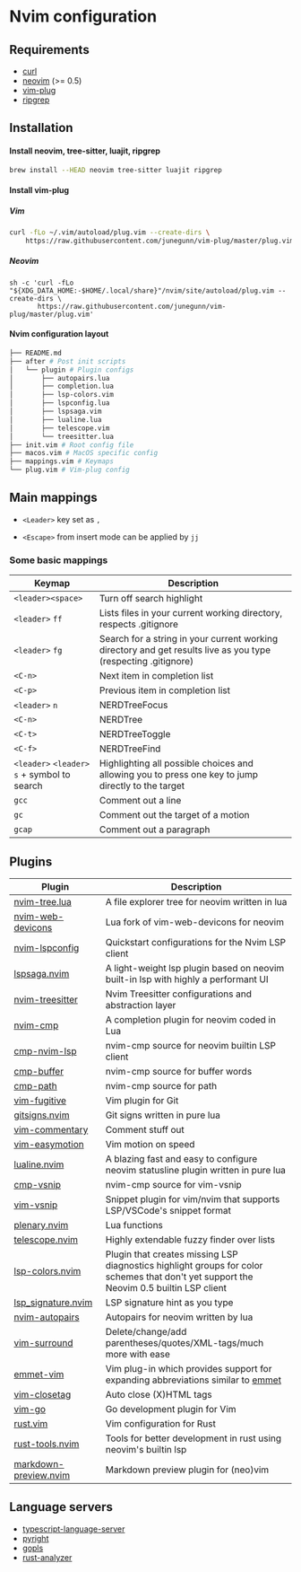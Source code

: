 # Nvim configuration

## Requirements
- [curl](https://github.com/curl/curl)
- [neovim](https://github.com/neovim/neovim) (>= 0.5)
- [vim-plug](https://github.com/junegunn/vim-plug)
- [ripgrep](https://github.com/BurntSushi/ripgrep)

## Installation

#### Install neovim, tree-sitter, luajit, ripgrep

```bash
brew install --HEAD neovim tree-sitter luajit ripgrep
```

#### Install vim-plug

##### Vim
```bash
curl -fLo ~/.vim/autoload/plug.vim --create-dirs \
    https://raw.githubusercontent.com/junegunn/vim-plug/master/plug.vim
```
##### Neovim
```
sh -c 'curl -fLo "${XDG_DATA_HOME:-$HOME/.local/share}"/nvim/site/autoload/plug.vim --create-dirs \
       https://raw.githubusercontent.com/junegunn/vim-plug/master/plug.vim'
```

#### Nvim configuration layout
```bash
├── README.md
├── after # Post init scripts
│   └── plugin # Plugin configs
│       ├── autopairs.lua
│       ├── completion.lua
│       ├── lsp-colors.vim
│       ├── lspconfig.lua
│       ├── lspsaga.vim
│       ├── lualine.lua
│       ├── telescope.vim
│       └── treesitter.lua
├── init.vim # Root config file
├── macos.vim # MacOS specific config
├── mappings.vim # Keymaps
└── plug.vim # Vim-plug config
```



## Main mappings

- `<Leader>` key set as `,`

- `<Escape>` from insert mode can be applied by `jj`

### Some basic mappings

| Keymap                                       | Description                                                  |
| -------------------------------------------- | ------------------------------------------------------------ |
| `<leader><space>`                            | Turn off search highlight                                    |
| `<leader>` `ff`                              | Lists files in your current working directory, respects .gitignore |
| `<leader>` `fg`                              | Search for a string in your current working directory and get results live as you type (respecting .gitignore) |
| `<C-n>`                                      | Next item in completion list                                 |
| `<C-p>`                                      | Previous item in completion list                             |
| `<leader>` `n`                               | NERDTreeFocus                                                |
| `<C-n>`                                      | NERDTree                                                     |
| `<C-t>`                                      | NERDTreeToggle                                               |
| `<C-f>`                                      | NERDTreeFind                                                 |
| `<leader>` `<leader>` `s` + symbol to search | Highlighting all possible choices and allowing you to press one key to jump directly to the target |
| `gcc`                                        | Comment out a line                                           |
| `gc`                                         | Comment out the target of a motion                           |
| `gcap`                                       | Comment out a paragraph                                      |



## Plugins

| Plugin                                                       | Description                                                  |
| ------------------------------------------------------------ | ------------------------------------------------------------ |
| [nvim-tree.lua](https://github.com/kyazdani42/nvim-tree.lua) | A file explorer tree for neovim written in lua               |
| [nvim-web-devicons](https://github.com/kyazdani42/nvim-web-devicons) | Lua fork of vim-web-devicons for neovim                      |
| [nvim-lspconfig](https://github.com/neovim/nvim-lspconfig)   | Quickstart configurations for the Nvim LSP client            |
| [lspsaga.nvim](https://github.com/glepnir/lspsaga.nvim)      | A light-weight lsp plugin based on neovim built-in lsp with highly a performant UI |
| [nvim-treesitter](https://github.com/nvim-treesitter/nvim-treesitter) | Nvim Treesitter configurations and abstraction layer         |
| [nvim-cmp](https://github.com/hrsh7th/nvim-cmp)              | A completion plugin for neovim coded in Lua                  |
| [cmp-nvim-lsp](https://github.com/hrsh7th/cmp-nvim-lsp)      | nvim-cmp source for neovim builtin LSP client                |
| [cmp-buffer](https://github.com/hrsh7th/cmp-buffer)          | nvim-cmp source for buffer words                             |
| [cmp-path](https://github.com/hrsh7th/cmp-path)              | nvim-cmp source for path                                     |
| [vim-fugitive](https://github.com/tpope/vim-fugitive)        | Vim plugin for Git                                           |
| [gitsigns.nvim](https://github.com/lewis6991/gitsigns.nvim)  | Git signs written in pure lua                                |
| [vim-commentary](https://github.com/tpope/vim-commentary)    | Comment stuff out                                            |
| [vim-easymotion](https://github.com/easymotion/vim-easymotion) | Vim motion on speed                                          |
| [lualine.nvim](https://github.com/hoob3rt/lualine.nvim)      | A blazing fast and easy to configure neovim statusline plugin written in pure lua |
| [cmp-vsnip](https://github.com/hrsh7th/cmp-vsnip)            | nvim-cmp source for vim-vsnip                                |
| [vim-vsnip](https://github.com/hrsh7th/vim-vsnip)            | Snippet plugin for vim/nvim that supports LSP/VSCode's snippet format |
| [plenary.nvim](https://github.com/nvim-lua/plenary.nvim)     | Lua functions                                                |
| [telescope.nvim](https://github.com/nvim-telescope/telescope.nvim) | Highly extendable fuzzy finder over lists                    |
| [lsp-colors.nvim](https://github.com/folke/lsp-colors.nvim)  | Plugin that creates missing LSP diagnostics highlight groups for color schemes that don't yet support the Neovim 0.5 builtin LSP client |
| [lsp_signature.nvim](https://github.com/ray-x/lsp_signature.nvim) | LSP signature hint as you type                               |
| [nvim-autopairs](https://github.com/windwp/nvim-autopairs)   | Autopairs for neovim written by lua                          |
| [vim-surround](https://github.com/tpope/vim-surround)        | Delete/change/add parentheses/quotes/XML-tags/much more with ease |
| [emmet-vim](https://github.com/mattn/emmet-vim)              | Vim plug-in which provides support for expanding abbreviations similar to [emmet](http://emmet.io/) |
| [vim-closetag](https://github.com/alvan/vim-closetag)        | Auto close (X)HTML tags                                      |
| [vim-go](https://github.com/fatih/vim-go)                    | Go development plugin for Vim                                |
| [rust.vim](https://github.com/rust-lang/rust.vim)            | Vim configuration for Rust                                   |
| [rust-tools.nvim](https://github.com/simrat39/rust-tools.nvim) | Tools for better development in rust using neovim's builtin lsp |
| [markdown-preview.nvim](https://github.com/iamcco/markdown-preview.nvim) | Markdown preview plugin for (neo)vim                         |



## Language servers

- [typescript-language-server](https://github.com/typescript-language-server/typescript-language-server)
- [pyright](https://github.com/microsoft/pyright)
- [gopls](https://github.com/golang/tools/tree/master/gopls)
- [rust-analyzer](https://github.com/rust-analyzer/rust-analyzer)

